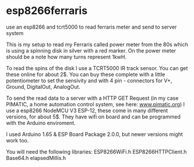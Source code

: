 # esp8266ferraris
use an esp8266 and tcrt5000 to read ferraris meter and send to server system

This is my setup to read my Ferraris called power meter from the 80s which is using a spinning disk in silver with a red marker.
On the power meter should be a note how many turns represent 1kwH.

To read the spins of the disk I use a TCRT5000 IR track sensor.
You can get these online for about 2$.
You can buy these complete with a little potentiometer to set the sensivity and with 4 pin - connectors for V+, Ground, DigitalOut,
AnalogOut.

To send the read data to a server with a HTTP GET Request (in my case PIMATIC, a home automation control system, see here: www.pimatic.org)
I use a esp8266 NodeMCU V3 ESP-12, these come in many different versions, for about 5$.
They have wifi on board and can be programmed with the Arduino enviroment.

I used Arduino 1.65 & ESP Board Package 2.0.0, but newer versions might work too.

You will need the following libraries:
ESP8266WiFi.h
ESP8266HTTPClient.h
Base64.h
elapsedMillis.h

